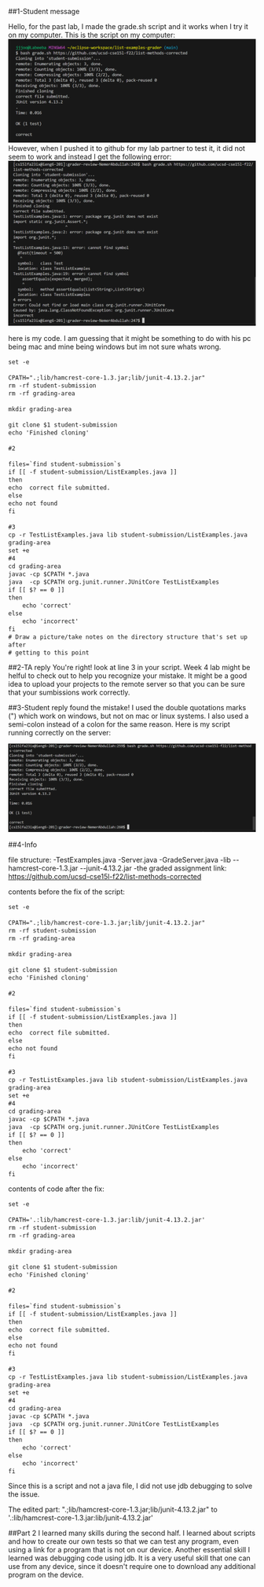 
##1-Student message

Hello, for the past lab, I made the grade.sh script and it works when I try it on my computer. This is the script on my computer:
![Image](mine.png)
However, when I pushed it to github for my lab partner to test it, it did not seem to work and instead I get the following error:
![Image](theirs.png)

here is my code. I am guessing that it might be something to do with his pc being mac and mine being windows but im not sure whats wrong.
```
set -e

CPATH=".;lib/hamcrest-core-1.3.jar;lib/junit-4.13.2.jar"
rm -rf student-submission
rm -rf grading-area

mkdir grading-area

git clone $1 student-submission
echo 'Finished cloning'

#2

files=`find student-submission`s
if [[ -f student-submission/ListExamples.java ]]
then
echo  correct file submitted.
else
echo not found
fi

#3
cp -r TestListExamples.java lib student-submission/ListExamples.java grading-area
set +e
#4 
cd grading-area
javac -cp $CPATH *.java 
java  -cp $CPATH org.junit.runner.JUnitCore TestListExamples
if [[ $? == 0 ]]
then
    echo 'correct'
else
    echo 'incorrect'
fi
# Draw a picture/take notes on the directory structure that's set up after
# getting to this point

```

##2-TA reply
You're right! look at line 3 in your script. Week 4 lab might be helful to check out to help you recognize your mistake.
It might be a good idea to upload your projects to the remote server so that you can be sure that your sumbissions work correctly.

##3-Student reply
found the mistake! I used the double quotations marks (") which work on windows, but not on mac or linux systems. I also used a semi-colon
instead of a colon for the same reason. Here is my script running correctly on the server:

![Image](works.png)

##4-Info

file structure:
-TestExamples.java
-Server.java
-GradeServer.java
-lib
--hamcrest-core-1.3.jar
--junit-4.13.2.jar
-the graded assignment link: https://github.com/ucsd-cse15l-f22/list-methods-corrected

contents before the fix of the script:
```
set -e

CPATH=".;lib/hamcrest-core-1.3.jar;lib/junit-4.13.2.jar"
rm -rf student-submission
rm -rf grading-area

mkdir grading-area

git clone $1 student-submission
echo 'Finished cloning'

#2

files=`find student-submission`s
if [[ -f student-submission/ListExamples.java ]]
then
echo  correct file submitted.
else
echo not found
fi

#3
cp -r TestListExamples.java lib student-submission/ListExamples.java grading-area
set +e
#4 
cd grading-area
javac -cp $CPATH *.java 
java  -cp $CPATH org.junit.runner.JUnitCore TestListExamples
if [[ $? == 0 ]]
then
    echo 'correct'
else
    echo 'incorrect'
fi
```

contents of code after the fix:
```
set -e

CPATH='.:lib/hamcrest-core-1.3.jar:lib/junit-4.13.2.jar'
rm -rf student-submission
rm -rf grading-area

mkdir grading-area

git clone $1 student-submission
echo 'Finished cloning'

#2

files=`find student-submission`s
if [[ -f student-submission/ListExamples.java ]]
then
echo  correct file submitted.
else
echo not found
fi

#3
cp -r TestListExamples.java lib student-submission/ListExamples.java grading-area
set +e
#4 
cd grading-area
javac -cp $CPATH *.java 
java  -cp $CPATH org.junit.runner.JUnitCore TestListExamples
if [[ $? == 0 ]]
then
    echo 'correct'
else
    echo 'incorrect'
fi
```
Since this is a script and not a java file, I did not use jdb debugging to solve the issue. 


The edited part: ".;lib/hamcrest-core-1.3.jar;lib/junit-4.13.2.jar" to '.:lib/hamcrest-core-1.3.jar:lib/junit-4.13.2.jar'

##Part 2
I learned many skills during the second half. I learned about scripts and how to create our own tests so that we can test any program, even using a link for a program that is not on our device.
Another essential skill I learned was debugging code using jdb. It is a very useful skill that one can use from any device, since it doesn't require one to download any additional program on the device. 




